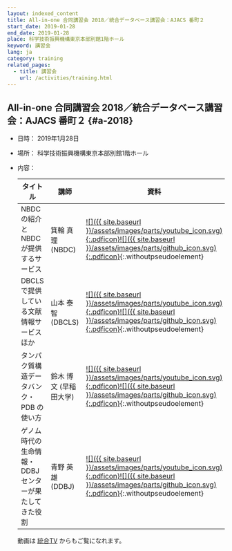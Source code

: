 ```yaml
---
layout: indexed_content
title: All-in-one 合同講習会 2018／統合データベース講習会：AJACS 番町２
start_date: 2019-01-28
end_date: 2019-01-28
place: 科学技術振興機構東京本部別館1階ホール
keyword: 講習会
lang: ja
category: training
related_pages:
  - title: 講習会
    url: /activities/training.html
---
```


## All-in-one 合同講習会 2018／統合データベース講習会：AJACS 番町２  {#a-2018}

-   日時： 2019年1月28日

-   場所： 科学技術振興機構東京本部別館1階ホール

-   内容：

    | タイトル | 講師 | 資料 |
    | ---- | ---- | ---- |
    | NBDC の紹介と NBDC が提供するサービス | 箕輪 真理 (NBDC) | [![]({{ site.baseurl }}/assets/images/parts/youtube_icon.svg){:.pdficon}](//youtu.be/afJJTa614Dc)[![]({{ site.baseurl }}/assets/images/parts/github_icon.svg){:.pdficon}](//github.com/AJACS-training/AJACS75/tree/master/01_minowa){:.withoutpseudoelement} |
    | DBCLS で提供している文献情報サービスほか | 山本 泰智 (DBCLS) | [![]({{ site.baseurl }}/assets/images/parts/youtube_icon.svg){:.pdficon}](//youtu.be/H7ac3AE2Xk0)[![]({{ site.baseurl }}/assets/images/parts/github_icon.svg){:.pdficon}](//github.com/AJACS-training/AJACS75/tree/master/02_yamamoto){:.withoutpseudoelement} |
    | タンパク質構造データバンク・PDB の使い方 | 鈴木 博文 (早稲田大学) | [![]({{ site.baseurl }}/assets/images/parts/youtube_icon.svg){:.pdficon}](//youtu.be/RXU-yQWMRPY)[![]({{ site.baseurl }}/assets/images/parts/github_icon.svg){:.pdficon}](//github.com/AJACS-training/AJACS75/tree/master/03_suzuki){:.withoutpseudoelement} |
    | ゲノム時代の生命情報・DDBJ センターが果たしてきた役割 | 青野 英雄 (DDBJ) | [![]({{ site.baseurl }}/assets/images/parts/youtube_icon.svg){:.pdficon}](//youtu.be/rq7_NeJYu04)[![]({{ site.baseurl }}/assets/images/parts/github_icon.svg){:.pdficon}](//github.com/AJACS-training/AJACS75/tree/master/04_aono){:.withoutpseudoelement}     |

    動画は [統合TV](//togotv.dbcls.jp) からもご覧になれます。
